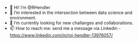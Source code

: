 - 👋 Hi! I’m @RHendler
- 👀 I’m interested in the intersection between data science and environment. 
- 🌱 I’m currently looking for new challanges and collaborations.
- 📫 How to reach me: send me a message via Linkedin - https://www.linkedin.com/in/roi-hendler-13976057/

<!---
RHendler/RHendler is a ✨ special ✨ repository because its `README.md` (this file) appears on your GitHub profile.
You can click the Preview link to take a look at your changes.
--->
